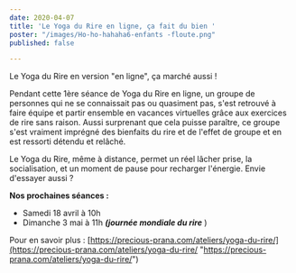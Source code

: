 ```yaml
---
date: 2020-04-07
title: 'Le Yoga du Rire en ligne, ça fait du bien '
poster: "/images/Ho-ho-hahaha6-enfants -floute.png"
published: false

---
```

Le Yoga du Rire en version "en ligne", ça marché aussi !

Pendant cette 1ère séance de Yoga du Rire en ligne, un groupe de personnes qui ne se connaissait pas ou quasiment pas, s'est retrouvé à faire équipe et partir ensemble en vacances virtuelles grâce aux exercices de rire sans raison. Aussi surprenant que cela puisse paraître, ce groupe s'est vraiment imprégné des bienfaits du rire et de l'effet de groupe et en est ressorti détendu et relâché. 

Le Yoga du Rire, même à distance, permet un réel lâcher prise, la socialisation, et un moment de pause pour recharger l'énergie. Envie d'essayer aussi ? 

**Nos prochaines séances :** 

* Samedi 18 avril à 10h
* Dimanche 3 mai  à 11h **_(journée mondiale du rire_** ) 

Pour en savoir plus : [https://precious-prana.com/ateliers/yoga-du-rire/](https://precious-prana.com/ateliers/yoga-du-rire/ "https://precious-prana.com/ateliers/yoga-du-rire/")